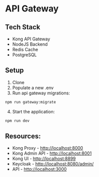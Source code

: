 # API Gateway

## Tech Stack
- Kong API Gateway
- NodeJS Backend
- Redis Cache
- PostgreSQL

## Setup
1. Clone
2. Populate a new .env
3. Run api gateway migrations:
```sh
npm run gateway:migrate
```
4. Start the application:
```sh
npm run dev
```

## Resources:
- Kong Proxy - [http://localhost:8000](http://localhost:8000)
- Kong Admin API - [http://localhost:8001](http://localhost:8001)
- Kong UI - [http://localhost:8899](http://localhost:8899)
- Keycloak - [http://localhost:8080/admin/](http://localhost:8080/admin/)
- API - [http://localhost:3000](http://localhost:3000)